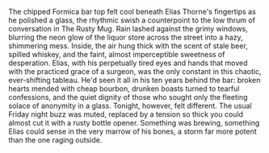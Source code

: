 The chipped Formica bar top felt cool beneath Elias Thorne's fingertips as he polished a glass, the rhythmic swish a counterpoint to the low thrum of conversation in The Rusty Mug.  Rain lashed against the grimy windows, blurring the neon glow of the liquor store across the street into a hazy, shimmering mess.  Inside, the air hung thick with the scent of stale beer, spilled whiskey, and the faint, almost imperceptible sweetness of desperation.  Elias, with his perpetually tired eyes and hands that moved with the practiced grace of a surgeon, was the only constant in this chaotic, ever-shifting tableau.  He'd seen it all in his ten years behind the bar: broken hearts mended with cheap bourbon, drunken boasts turned to tearful confessions, and the quiet dignity of those who sought only the fleeting solace of anonymity in a glass. Tonight, however, felt different.  The usual Friday night buzz was muted, replaced by a tension so thick you could almost cut it with a rusty bottle opener.  Something was brewing, something Elias could sense in the very marrow of his bones, a storm far more potent than the one raging outside.
